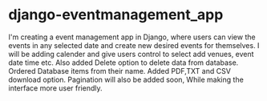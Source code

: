 # django-eventmanagement_app
I'm creating a event management app in Django, where users can view the events in any selected date and create new desired events for themselves.
I will be adding calender and give users control to select add venues, event date time etc.
Also added Delete option to delete data from database.
Ordered Database items from their name.
Added PDF,TXT and CSV download option.
Pagination will also be added soon, While making the interface more user friendly.
